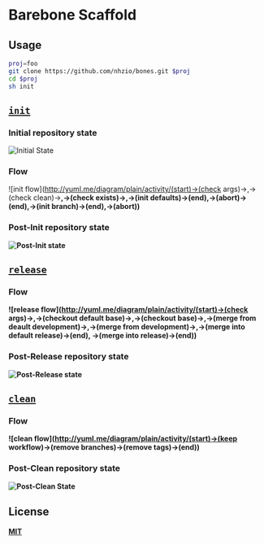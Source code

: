 Barebone Scaffold
===

Usage
---

```sh
proj=foo
git clone https://github.com/nhzio/bones.git $proj
cd $proj
sh init
```

[`init`](init)
---

### Initial repository state
![Initial State](http://yuml.me/diagram/plain/class/[Scaffold]-[Workflow|init;release;clean;],[Workflow]-[Templates|base;development;])

### Flow
![init flow](http://yuml.me/diagram/plain/activity/(start)->(check args)-><a>,<a>->(check clean)-><b>,<a>->(check exists)-><c>,<b>->(init defaults)->(end),<b>->(abort)->(end),<c>->(init branch)->(end),<c>->(abort))

### Post-Init repository state
![Post-Init state](http://yuml.me/diagram/plain;dir:LR/class/[Scaffold]-[Workflow|init;release;clean],[Workflow]-[Templates|base;development;{bg:orange}],[Scaffold]-[Base|.gitattributes;{bg:green}],[Scaffold]-[Development|.gitattributes;{bg:green}],[Templates]->[Development],[Templates]->[Base])

[`release`](release)
---

### Flow
![release flow](http://yuml.me/diagram/plain/activity/(start)->(check args)-><a>,<a>->(checkout default base)-><b>,<a>->(checkout base)-><b>,<b>->(merge from deault development)-><c>,<b>->(merge from development)-><c>,<c>->(merge into default release)->(end),
<c>->(merge into release)->(end))

### Post-Release repository state
![Post-Release state](http://yuml.me/diagram/plain;dir:LR/class/[Scaffold]-[Workflow|init;release;clean],[Workflow]-[Templates|base;development],[Scaffold]-[Base|.gitattributes;{bg:orange}],[Scaffold]-[Development|.gitattributes;{bg:orange}],[Scaffold]-[Release{bg:green}],[Release]<-[Development],[Release]<-[Base])

[`clean`](clean)
---

### Flow
![clean flow](http://yuml.me/diagram/plain/activity/(start)->(keep workflow)->(remove branches)->(remove tags)->(end))

### Post-Clean repository state
![Post-Clean State](http://yuml.me/diagram/plain/class/[Scaffold]-[Workflow|init;release;clean;],[Workflow]-[Templates|base;development;])

License
---
[MIT](LICENSE)
